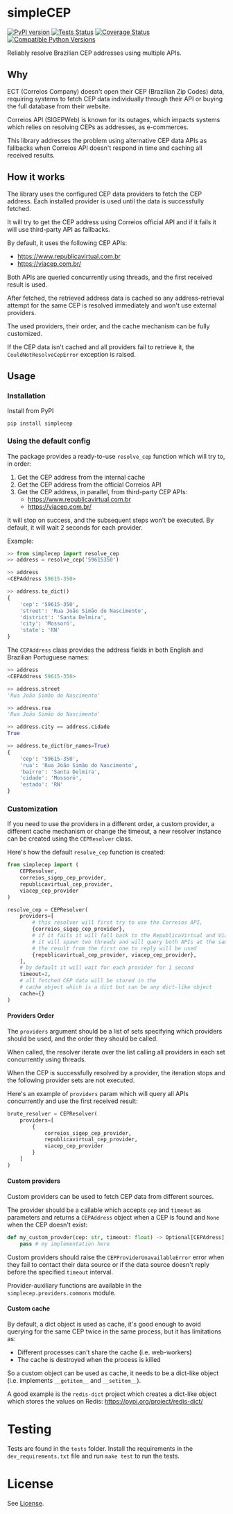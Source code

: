 # simpleCEP

[![PyPI version](https://badge.fury.io/py/simplecep.svg)](https://pypi.org/project/simplecep/)
[![Tests Status](https://github.com/cauethenorio/simplecep/actions/workflows/tests.yml/badge.svg)](https://github.com/cauethenorio/simplecep/actions/workflows/tests.yml)
[![Coverage Status](https://coveralls.io/repos/github/cauethenorio/simplecep/badge.svg?branch=main)](https://coveralls.io/github/cauethenorio/simplecep?branch=main)
[![Compatible Python Versions](https://img.shields.io/pypi/pyversions/simplecep.svg)](https://pypi.python.org/pypi/simplecep)

Reliably resolve Brazilian CEP addresses using multiple APIs.


## Why

ECT (Correios Company) doesn't open their CEP (Brazilian Zip Codes) data, requiring
systems to fetch CEP data individually through their API or buying the full
database from their website.

Correios API (SIGEPWeb) is known for its outages, which impacts systems which
relies on resolving CEPs as addresses, as e-commerces.

This library addresses the problem using alternative CEP data APIs as fallbacks
when Correios API doesn't respond in time and caching all received results.


## How it works

The library uses the configured CEP data providers to fetch the CEP address.
Each installed provider is used until the data is successfully fetched.

It will try to get the CEP address using Correios official API and if
it fails it will use third-party API as fallbacks.

By default, it uses the following CEP APIs:
- https://www.republicavirtual.com.br
- https://viacep.com.br/

Both APIs are queried concurrently using threads, and the first received result is used.

After fetched, the retrieved address data is cached so any address-retrieval
attempt for the same CEP is resolved immediately and won't use external
providers.

The used providers, their order, and the cache mechanism can be fully
customized.

If the CEP data isn't cached and all providers fail to retrieve it,
the `CouldNotResolveCepError` exception is raised.

## Usage


### Installation

Install from PyPI

```
pip install simplecep
```


### Using the default config

The package provides a ready-to-use `resolve_cep` function which will
try to, in order:

1. Get the CEP address from the internal cache
2. Get the CEP address from the official Correios API
3. Get the CEP address, in parallel, from third-party CEP APIs:
    - https://www.republicavirtual.com.br
    - https://viacep.com.br/

It will stop on success, and the subsequent steps won't be executed.
By default, it will wait 2 seconds for each provider.

Example:

```python
>> from simplecep import resolve_cep
>> address = resolve_cep('59615350')

>> address
<CEPAddress 59615-350>

>> address.to_dict()
{
    'cep': '59615-350',
    'street': 'Rua João Simão do Nascimento',
    'district': 'Santa Delmira',
    'city': 'Mossoró',
    'state': 'RN'
}
```

The `CEPAddress` class provides the address fields in both English and
Brazilian Portuguese names:

```python
>> address
<CEPAddress 59615-350>

>> address.street
'Rua João Simão do Nascimento'

>> address.rua
'Rua João Simão do Nascimento'

>> address.city == address.cidade
True

>> address.to_dict(br_names=True)
{
    'cep': '59615-350',
    'rua': 'Rua João Simão do Nascimento',
    'bairro': 'Santa Delmira',
    'cidade': 'Mossoró',
    'estado': 'RN'
}
```


### Customization

If you need to use the providers in a different order, a custom
provider, a different cache mechanism or change the timeout, a new
resolver instance can be created using the `CEPResolver` class.

Here's how the default `resolve_cep` function is created:

```python
from simplecep import (
    CEPResolver,
    correios_sigep_cep_provider,
    republicavirtual_cep_provider,
    viacep_cep_provider
)

resolve_cep = CEPResolver(
    providers=[
        # this resolver will first try to use the Correios API,
        {correios_sigep_cep_provider},
        # if it fails it will fall back to the RepublicaVirtual and ViaCEP APIs
        # it will spawn two threads and will query both APIs at the same time
        # the result from the first one to reply will be used
        {republicavirtual_cep_provider, viacep_cep_provider},
    ],
    # by default it will wait for each provider for 1 second
    timeout=2,
    # all fetched CEP data will be stored in the
    # cache object which is a dict but can be any dict-like object
    cache={}
)
```


#### Providers Order

The `providers` argument should be a list of sets specifying which
providers should be used, and the order they should be called.

When called, the resolver iterate over the list calling all providers in
each set concurrently using threads.

When the CEP is successfully resolved by a provider, the iteration stops
and the following provider sets are not executed.

Here's an example of `providers` param which will query all APIs
concurrently and use the first received result:

```python
brute_resolver = CEPResolver(
    providers=[
        {
            correios_sigep_cep_provider,
            republicavirtual_cep_provider,
            viacep_cep_provider
        }
    ]
)
```


#### Custom providers

Custom providers can be used to fetch CEP data from different sources.

The provider should be a callable which accepts `cep` and `timeout` as
parameters and returns a `CEPAddress` object when a CEP is found and
`None` when the CEP doesn't exist:

```python
def my_custom_provder(cep: str, timeout: float) -> Optional[CEPAdress]:
    pass # my implementation here
```

Custom providers should raise the `CEPProviderUnavailableError` error
when they fail to contact their data source or if the data source
doesn't reply before the specified `timeout` interval.

Provider-auxiliary functions are available in the
`simplecep.providers.commons` module.


#### Custom cache

By default, a dict object is used as cache, it's good enough to avoid
querying for the same CEP twice in the same process, but it has limitations as:
- Different processes can't share the cache (i.e. web-workers)
- The cache is destroyed when the process is killed

So a custom object can be used as cache, it needs to be a dict-like object
(i.e. implements `__getitem__` and `__setitem__`).

A good example is the `redis-dict` project which creates a dict-like object
which stores the values on Redis: https://pypi.org/project/redis-dict/


# Testing

Tests are found in the ```tests``` folder. Install the requirements in
the `dev_requirements.txt` file and run `make test` to run the tests.

# License

See [License](LICENSE).
